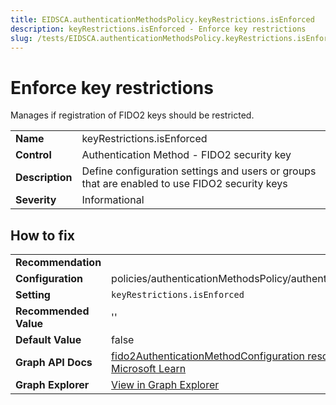 ```yaml
---
title: EIDSCA.authenticationMethodsPolicy.keyRestrictions.isEnforced
description: keyRestrictions.isEnforced - Enforce key restrictions
slug: /tests/EIDSCA.authenticationMethodsPolicy.keyRestrictions.isEnforced
---
```


# Enforce key restrictions

Manages if registration of FIDO2 keys should be restricted.

| | |
|-|-|
| **Name** | keyRestrictions.isEnforced |
| **Control** | Authentication Method - FIDO2 security key |
| **Description** | Define configuration settings and users or groups that are enabled to use FIDO2 security keys |
| **Severity** | Informational |

## How to fix
| | |
|-|-|
| **Recommendation** |  |
| **Configuration** | policies/authenticationMethodsPolicy/authenticationMethodConfigurations('Fido2') |
| **Setting** | `keyRestrictions.isEnforced` |
| **Recommended Value** | '' |
| **Default Value** | false |
| **Graph API Docs** | [fido2AuthenticationMethodConfiguration resource type - Microsoft Graph v1.0 - Microsoft Learn](https://learn.microsoft.com/en-us/graph/api/resources/fido2authenticationmethodconfiguration) |
| **Graph Explorer** | [View in Graph Explorer](https://developer.microsoft.com/en-us/graph/graph-explorer?request=policies/authenticationMethodsPolicy/authenticationMethodConfigurations('Fido2')&method=GET&version=beta&GraphUrl=https://graph.microsoft.com) |



